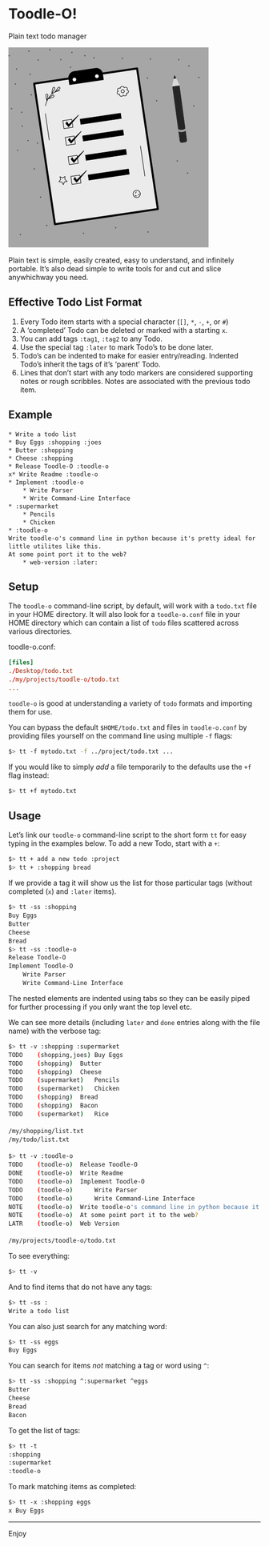 # Toodle-O!

Plain text todo manager

![icon](./toodle-o.png)

Plain text is simple, easily created, easy to understand, and infinitely portable. It’s also dead simple to write tools for and cut and slice anywhichway you need.

## Effective Todo List Format

1. Every Todo item starts with a special character (`[]`, `*`, `-`, `+`, or `#`)
2. A ‘completed’ Todo can be deleted or marked with a starting `x`.
3. You can add tags `:tag1`, `:tag2` to any Todo.
4. Use the special tag `:later`  to mark Todo’s to be done later.
5. Todo’s  can be indented to make for easier entry/reading. Indented Todo’s inherit the tags of it’s ‘parent’ Todo.
6. Lines that don’t start with any todo markers are considered supporting notes or rough scribbles. Notes are associated with the previous todo item.

## Example

```
* Write a todo list
* Buy Eggs :shopping :joes
* Butter :shopping
* Cheese :shopping
* Release Toodle-O :toodle-o
x* Write Readme :toodle-o
* Implement :toodle-o
	* Write Parser
	* Write Command-Line Interface
* :supermarket
	* Pencils
	* Chicken
* :toodle-o
Write toodle-o's command line in python because it's pretty ideal for little utilites like this.
At some point port it to the web?
	* web-version :later:
```

## Setup

The `toodle-o` command-line script, by default, will work with a `todo.txt` file in your HOME directory. It will also look for a `toodle-o.conf` file in your HOME directory which can contain a list of `todo` files scattered across various directories.

toodle-o.conf:

```conf
[files]
./Desktop/todo.txt
./my/projects/toodle-o/todo.txt
...
```

`toodle-o` is good at understanding a variety of `todo` formats and importing them for use.

You can bypass the default `$HOME/todo.txt` and files in `toodle-o.conf` by providing files yourself on the command line using multiple `-f` flags:

```sh
$> tt -f mytodo.txt -f ../project/todo.txt ...
```

If you would like to simply *add* a file temporarily to the defaults use the `+f` flag instead:

```sh
$> tt +f mytodo.txt
```

## Usage

Let’s link our `toodle-o` command-line script to the short form `tt` for easy typing in the examples below. To add a new Todo, start with a `+`:

```sh
$> tt + add a new todo :project
$> tt + :shopping bread
```

If we provide a tag it will show us the list for those particular tags (without completed (`x`) and `:later` items).

```sh
$> tt -ss :shopping
Buy Eggs
Butter
Cheese
Bread
$> tt -ss :toodle-o
Release Toodle-O
Implement Toodle-O
	Write Parser
	Write Command-Line Interface
```

The nested elements are indented using tabs so they can be easily piped for further processing if you only want the top level etc.

We can see more details (including `later` and `done` entries along with the file name) with the verbose tag:

```sh
$> tt -v :shopping :supermarket
TODO	(shopping,joes)	Buy Eggs
TODO	(shopping)	Butter
TODO	(shopping)	Cheese
TODO	(supermarket)	Pencils
TODO	(supermarket)	Chicken
TODO	(shopping)	Bread
TODO	(shopping)	Bacon
TODO	(supermarket)	Rice

/my/shopping/list.txt
/my/todo/list.txt

$> tt -v :toodle-o
TODO	(toodle-o)	Release Toodle-O
DONE	(toodle-o)	Write Readme
TODO	(toodle-o)	Implement Toodle-O
TODO	(toodle-o)		Write Parser
TODO	(toodle-o)		Write Command-Line Interface
NOTE	(toodle-o)	Write toodle-o's command line in python because it's pretty ideal for little utilites like this.
NOTE	(toodle-o)	At some point port it to the web?
LATR	(toodle-o)	Web Version

/my/projects/toodle-o/todo.txt
```

To see everything:

```sh
$> tt -v
```

And to find items that do not have any tags:

```sh
$> tt -ss :
Write a todo list
```

You can also just search for any matching word:

```sh
$> tt -ss eggs
Buy Eggs
```

You can search for items _not_ matching a tag or word using `^`:

```sh
$> tt -ss :shopping ^:supermarket ^eggs
Butter
Cheese
Bread
Bacon
```

To get the list of tags:

```sh
$> tt -t
:shopping
:supermarket
:toodle-o
```

To mark matching items as completed:

```sh
$> tt -x :shopping eggs
x Buy Eggs
```



----

Enjoy